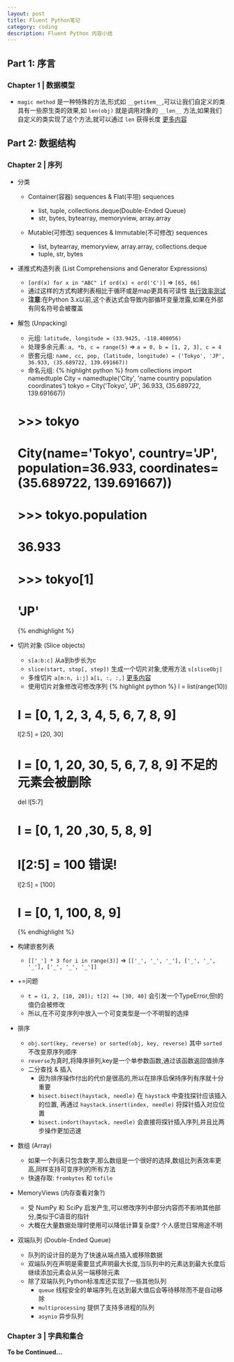```yaml
---
layout: post
title: Fluent Python笔记
category: coding
description: Fluent Python 内容小结
---
```


## Part 1: 序言

### Chapter 1 | 数据模型

- `magic method` 是一种特殊的方法,形式如 `__getitem__`,可以让我们自定义的类具有一些原生类的效果,如 `len(obj)` 就是调用对象的 `__len__` 方法,如果我们自定义的类实现了这个方法,就可以通过 `len` 获得长度 [更多内容](https://docs.python.org/3/reference/datamodel.html#special-method-names)

## Part 2: 数据结构

### Chapter 2 | 序列

- 分类
	- Container(容器) sequences & Flat(平坦) sequences
		- list, tuple, collections.deque(Double-Ended Queue)
		- str, bytes, bytearray, memoryview, array.array

	- Mutable(可修改) sequences & Immutable(不可修改) sequences
		- list, bytearray, memoryview, array.array, collections.deque
		- tuple, str, bytes

- 递推式构造列表 (List Comprehensions and Generator Expressions)
	- `[ord(x) for x in "ABC" if ord(x) < ord('C')]` => `[65, 66]`
	- 通过这样的方式构建列表相比于循环或是map更具有可读性 [执行效率测试](https://github.com/fluentpython/example-code/blob/master/02-array-seq/listcomp_speed.py)
	- __注意__:在Python 3.x以前,这个表达式会导致内部循环变量泄露,如果在外部有同名符号会被覆盖

- 解包 (Unpacking)
	- 元组: `latitude, longitude = (33.9425, -118.408056)`
	- 处理多余元素: `a, *b, c = range(5)` => `a = 0, b = [1, 2, 3], c = 4`
	- 嵌套元组: `name, cc, pop, (latitude, longitude) = ('Tokyo', 'JP', 36.933, (35.689722, 139.691667))`
	- 命名元组:
	{% highlight python %}
	from collections import namedtuple
	City = namedtuple('City', 'name country population coordinates')
	tokyo = City('Tokyo', 'JP', 36.933, (35.689722, 139.691667))
	# >>> tokyo
	# City(name='Tokyo', country='JP', population=36.933, coordinates=(35.689722, 139.691667))
	# >>> tokyo.population
	# 36.933
	# >>> tokyo[1]
	# 'JP'
	{% endhighlight %}

- 切片对象 (Slice objects)
	- `s[a:b:c]` 从a到b步长为c
	- `slice(start, stop[, step])` 生成一个切片对象,使用方法 `s[sliceObj]`
	- 多维切片 `a[m:n, i:j]` `a[i, :, :,]` [更多内容](http://scipy.github.io/old-wiki/pages/Tentative_NumPy_Tutorial)
	- 使用切片对象修改可修改序列
	{% highlight python %}
	l = list(range(10))
	# l = [0, 1, 2, 3, 4, 5, 6, 7, 8, 9]
	l[2:5] = [20, 30]
	# l = [0, 1, 20, 30, 5, 6, 7, 8, 9] 不足的元素会被删除
	del l[5:7]
	# l = [0, 1, 20 ,30, 5, 8, 9]
	# l[2:5] = 100 错误!
	l[2:5] = [100]
	# l = [0, 1, 100, 8, 9]
	{% endhighlight %}
	
- 构建嵌套列表
	- `[['_'] * 3 for i in range(3)]` => `[['_', '_', '_'], ['_', '_', '_'], ['_', '_', '_']]`

- +=问题
	- `t = (1, 2, [10, 20]); t[2] += [30, 40]` 会引发一个TypeError,但t的值仍会被修改
	- 所以,在不可变序列中放入一个可变类型是一个不明智的选择

- 排序
	- `obj.sort(key, reverse) or sorted(obj, key, reverse)` 其中 `sorted` 不改变原序列顺序
	- `reverse`为真时,将降序排列,key是一个单参数函数,通过该函数返回值排序
	- 二分查找 & 插入
		- 因为排序操作付出的代价是很高的,所以在排序后保持序列有序就十分重要
		- `bisect.bisect(haystack, needle)` 在 `haystack` 中查找探针应该插入的位置, 再通过 `haystack.insert(index, needle)` 将探针插入对应位置
		- `bisect.indort(haystack, needle)` 会直接将探针插入序列,并且比两步操作更加迅速

- 数组 (Array)
	- 如果一个列表只包含数字,那么数组是一个很好的选择,数组比列表效率更高,同样支持可变序列的所有方法
	- 快速存取: `frombytes` 和 `tofile`

- MemoryViews (内存查看对象?)
	- 受 NumPy 和 SciPy 启发产生,可以修改序列中部分内容而不影响其他部分,类似于C语音的指针
	- 大概在大量数据处理时使用可以降低计算复杂度? 个人感觉日常用途不明

- 双端队列 (Double-Ended Queue)
	- 队列的设计目的是为了快速从端点插入或移除数据
	- 双端队列在声明是需要显式声明最大长度,当队列中的元素达到最大长度后继续添加元素会从另一端移除元素
	- 除了双端队列,Python标准库还实现了一些其他队列
		- `queue` 线程安全的单端序列,在达到最大值后会等待移除而不是自动移除
		- `multiprocessing` 提供了支持多进程的队列
		- `asynio` 异步队列

### Chapter 3 | 字典和集合



<strong>To be Continued...</strong>